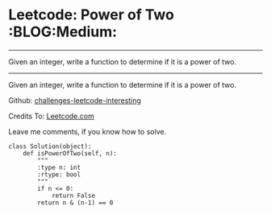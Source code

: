 # Leetcode: Power of Two     :BLOG:Medium:


---

Given an integer, write a function to determine if it is a power of two.  

---

Given an integer, write a function to determine if it is a power of two.  

Github: [challenges-leetcode-interesting](https://github.com/DennyZhang/challenges-leetcode-interesting/tree/master/majority-element-ii)  

Credits To: [Leetcode.com](https://leetcode.com/problems/power-of-two/description/)  

Leave me comments, if you know how to solve.  

    class Solution(object):
        def isPowerOfTwo(self, n):
            """
            :type n: int
            :rtype: bool
            """
            if n <= 0:
                return False
            return n & (n-1) == 0